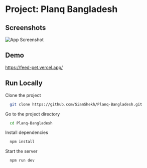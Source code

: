 
# Project: Planq Bangladesh


## Screenshots

![App Screenshot](https://i.ibb.co/RjxFx3w/Screenshot-2024-03-08-065052.png?text=App+Screenshot+Here)


## Demo

https://feed-pet.vercel.app/


## Run Locally

Clone the project

```bash
  git clone https://github.com/SiamShekh/Planq-Bangladesh.git
```

Go to the project directory

```bash
  cd Planq-Bangladesh
```

Install dependencies

```bash
  npm install
```

Start the server

```bash
  npm run dev
```

